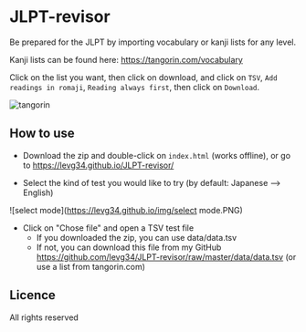 # JLPT-revisor
Be prepared for the JLPT by importing vocabulary or kanji lists for any level.

Kanji lists can be found here: https://tangorin.com/vocabulary

Click on the list you want, then click on download, and click on ``TSV``, ``Add readings in romaji``, ``Reading always first``, then click on ``Download``.

![tangorin](https://levg34.github.io/img/tangorin.PNG)

## How to use

- Download the zip and double-click on ``index.html`` (works offline), or go to https://levg34.github.io/JLPT-revisor/

- Select the kind of test you would like to try (by default: Japanese --> English)

![select mode](https://levg34.github.io/img/select mode.PNG)

- Click on "Chose file" and open a TSV test file
  - If you downloaded the zip, you can use data/data.tsv
  - If not, you can download this file from my GitHub https://github.com/levg34/JLPT-revisor/raw/master/data/data.tsv (or use a list from tangorin.com)
  
## Licence
All rights reserved
